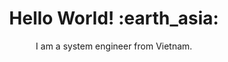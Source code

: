 <h1 align= "center"><b>Hello World! :earth_asia:</b></h1>

<p align="center">
I am a system engineer from Vietnam.
</p>



